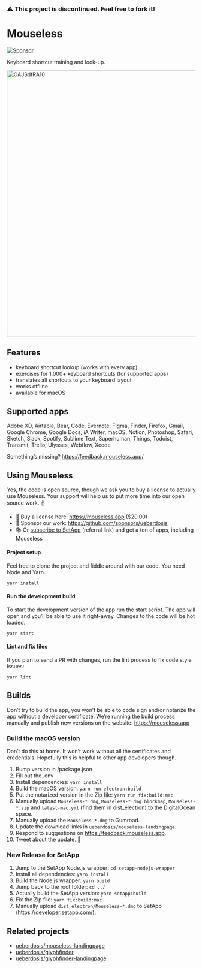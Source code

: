 ### ⚠️ This project is discontinued. Feel free to fork it!

# Mouseless

[![Sponsor](https://img.shields.io/static/v1?label=Sponsor&message=%E2%9D%A4&logo=GitHub)](https://github.com/sponsors/ueberdosis)

Keyboard shortcut training and look-up.

<img width="712" alt="OAJSdfRA10" src="https://user-images.githubusercontent.com/2500670/87651207-08ad2780-c753-11ea-91e7-5f8c32fa1fa1.png">

## Features

* keyboard shortcut lookup (works with every app)
* exercises for 1.000+ keyboard shortcuts (for supported apps)
* translates all shortcuts to your keyboard layout
* works offline
* available for macOS

## Supported apps

Adobe XD, Airtable, Bear, Code, Evernote, Figma, Finder, Firefox, Gmail, Google Chrome, Google Docs, iA Writer, macOS, Notion, Photoshop, Safari, Sketch, Slack, Spotify, Sublime Text, Superhuman, Things, Todoist, Transmit, Trello, Ulysses, Webflow, Xcode

Something’s missing? https://feedback.mouseless.app/

## Using Mouseless

Yes, the code is open source, though we ask you to buy a license to actually use Mouseless. Your support will help us to put more time into our open source work. ✌️

* 🤑 Buy a license here: https://mouseless.app ($20.00)
* 💝 Sponsor our work: https://github.com/sponsors/ueberdosis
* 📚️ Or [subscribe to SetApp](https://go.setapp.com/stp268?refAppID=379&utm_medium=available_on_setapp_button&utm_source=388&utm_campaign=https://github.com/ueberdosis/mouseless) (referral link) and get a ton of apps, including Mouseless

#### Project setup

Feel free to clone the project and fiddle around with our code. You need Node and Yarn.

```
yarn install
```

#### Run the development build

To start the development version of the app run the start script. The app will open and you’ll be able to use it right-away. Changes to the code will be hot loaded.

```
yarn start
```

#### Lint and fix files

If you plan to send a PR with changes, run the lint process to fix code style issues:

```
yarn lint
```

## Builds

Don’t try to build the app, you won’t be able to code sign and/or notarize the app without a developer certificate. We’re running the build process manually and publish new versions on the website: https://mouseless.app

### Build the macOS version

Don’t do this at home. It won’t work without all the certificates and credentials. Hopefully this is helpful to other app developers though.

1. Bump version in /package.json
2. Fill out the .env
3. Install dependencies: `yarn install`
4. Build the macOS version: `yarn run electron:build`
5. Put the notarized version in the Zip file: `yarn run fix:build:mac`
6. Manually upload `Mouseless-*.dmg`, `Mouseless-*.dmg.blockmap`, `Mouseless-*.zip` and `latest-mac.yml` (find them in dist_electron) to the DigitalOcean space.
7. Manually upload the `Mouseless-*.dmg` to Gumroad.
8. Update the download links in `ueberdosis/mouseless-landingpage`.
9. Respond to suggestions on https://feedback.mouseless.app.
10. Tweet about the update. 🐤

### New Release for SetApp

1. Jump to the SetApp Node.js wrapper: `cd setapp-nodejs-wrapper`
2. Install all dependencies: `yarn install`
3. Build the Node.js wrapper: `yarn build`
4. Jump back to the root folder: `cd ../`
5. Actually build the SetApp version: `yarn setapp:build`
6. Fix the Zip file: `yarn fix:build:mac`
7. Manually upload `dist_electron/Mouseless-*.dmg` to SetApp (https://developer.setapp.com/).

## Related projects

* [ueberdosis/mouseless-landingpage](https://github.com/ueberdosis/mouseless-landingpage)
* [ueberdosis/glyphfinder](https://github.com/ueberdosis/mouseless)
* [ueberdosis/glyphfinder-landingpage](https://github.com/ueberdosis/glyphfinder-landingpage)
